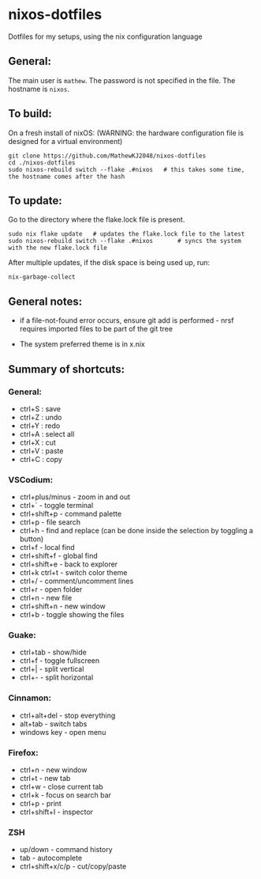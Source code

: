 # nixos-dotfiles
Dotfiles for my setups, using the nix configuration language

## General:

The main user is `mathew`. The password is not specified in the file. The hostname is `nixos`.

## To build:

On a fresh install of nixOS: (WARNING: the hardware configuration file is designed for a virtual environment)

```
git clone https://github.com/MathewKJ2048/nixos-dotfiles
cd ./nixos-dotfiles
sudo nixos-rebuild switch --flake .#nixos   # this takes some time, the hostname comes after the hash
```

## To update:

Go to the directory where the flake.lock file is present. 

```
sudo nix flake update   # updates the flake.lock file to the latest
sudo nixos-rebuild switch --flake .#nixos       # syncs the system with the new flake.lock file
```

After multiple updates, if the disk space is being used up, run:

```
nix-garbage-collect
```


## General notes:

- if a file-not-found error occurs, ensure git add is performed - nrsf requires imported files to be part of the git tree

- The system preferred theme is in x.nix

## Summary of shortcuts:

### General:

- ctrl+S : save
- ctrl+Z : undo
- ctrl+Y : redo
- ctrl+A : select all
- ctrl+X : cut
- ctrl+V : paste
- ctrl+C : copy

### VSCodium:

- ctrl+plus/minus - zoom in and out
- ctrl+` - toggle terminal
- ctrl+shift+p - command palette
- ctrl+p - file search
- ctrl+h - find and replace (can be done inside the selection by toggling a button)
- ctrl+f - local find
- ctrl+shift+f - global find
- ctrl+shift+e - back to explorer
- ctrl+k ctrl+t - switch color theme
- ctrl+/ - comment/uncomment lines
- ctrl+r - open folder
- ctrl+n - new file
- ctrl+shift+n - new window
- ctrl+b - toggle showing the files

### Guake:

- ctrl+tab - show/hide
- ctrl+f - toggle fullscreen
- ctrl+| - split vertical
- ctrl+- - split horizontal

### Cinnamon:

- ctrl+alt+del - stop everything
- alt+tab - switch tabs
- windows key - open menu

### Firefox:

- ctrl+n - new window
- ctrl+t - new tab
- ctrl+w - close current tab
- ctrl+k - focus on search bar
- ctrl+p - print
- ctrl+shift+I - inspector

### ZSH

- up/down - command history
- tab - autocomplete
- ctrl+shift+x/c/p - cut/copy/paste

